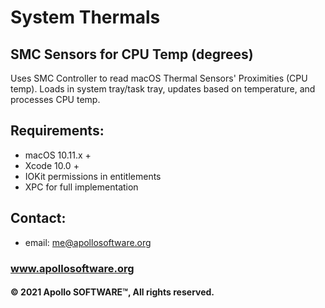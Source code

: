 # System Thermals
## SMC Sensors for CPU Temp (degrees)

Uses SMC Controller to read macOS Thermal Sensors' Proximities (CPU temp). Loads in system tray/task tray, updates based on temperature, and processes CPU temp.

## Requirements:
- macOS 10.11.x +
- Xcode 10.0 + 
- IOKit permissions in entitlements
- XPC for full implementation

## Contact:
* email: me@apollosoftware.org
### www.apollosoftware.org

#### © 2021 Apollo SOFTWARE™, All rights reserved.
